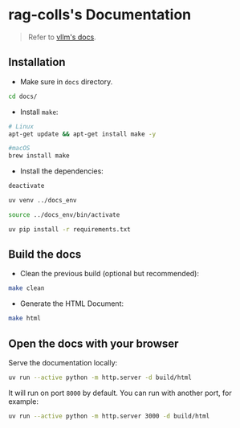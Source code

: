 # rag-colls's Documentation

> Refer to [vllm's docs](https://github.com/vllm-project/vllm/blob/main/docs/README.md).

## Installation

- Make sure in `docs` directory.

```bash
cd docs/
```

- Install `make`:

```bash
# Linux
apt-get update && apt-get install make -y

#macOS
brew install make
```

- Install the dependencies:

```bash
deactivate

uv venv ../docs_env

source ../docs_env/bin/activate

uv pip install -r requirements.txt
```

## Build the docs

- Clean the previous build (optional but recommended):

```bash
make clean
```

- Generate the HTML Document:

```bash
make html
```

## Open the docs with your browser

Serve the documentation locally:

```bash
uv run --active python -m http.server -d build/html
```

It will run on port `8000` by default. You can run with another port, for example:

```bash
uv run --active python -m http.server 3000 -d build/html
```
